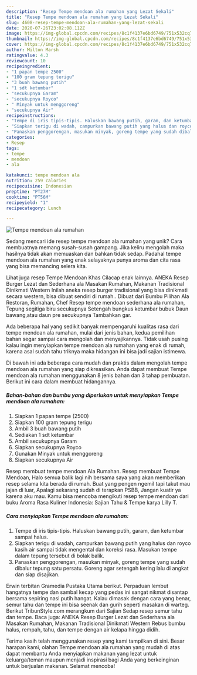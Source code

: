 ```yaml
---
description: "Resep Tempe mendoan ala rumahan yang Lezat Sekali"
title: "Resep Tempe mendoan ala rumahan yang Lezat Sekali"
slug: 4608-resep-tempe-mendoan-ala-rumahan-yang-lezat-sekali
date: 2020-07-26T23:02:08.112Z
image: https://img-global.cpcdn.com/recipes/8c1f4137e6bd6749/751x532cq70/tempe-mendoan-ala-rumahan-foto-resep-utama.jpg
thumbnail: https://img-global.cpcdn.com/recipes/8c1f4137e6bd6749/751x532cq70/tempe-mendoan-ala-rumahan-foto-resep-utama.jpg
cover: https://img-global.cpcdn.com/recipes/8c1f4137e6bd6749/751x532cq70/tempe-mendoan-ala-rumahan-foto-resep-utama.jpg
author: Milton Marsh
ratingvalue: 4.3
reviewcount: 10
recipeingredient:
- "1 papan tempe 2500"
- "100 gram tepung terigu"
- "3 buah bawang putih"
- "1 sdt ketumbar"
- "secukupnya Garam"
- "secukupnya Royco"
- " Minyak untuk menggoreng"
- "secukupnya Air"
recipeinstructions:
- "Tempe di iris tipis-tipis. Haluskan bawang putih, garam, dan ketumbar sampai halus."
- "Siapkan terigu di wadah, campurkan bawang putih yang halus dan royco kasih air sampai tidak mengental dan koreksi rasa. Masukan tempe dalam tepung tersebut di bolak balik."
- "Panaskan penggorengan, masukan minyak, goreng tempe yang sudah dibalur tepung satu persatu. Goreng agar setengah kering lalu di angkat dan siap disajikan."
categories:
- Resep
tags:
- tempe
- mendoan
- ala

katakunci: tempe mendoan ala 
nutrition: 259 calories
recipecuisine: Indonesian
preptime: "PT27M"
cooktime: "PT56M"
recipeyield: "1"
recipecategory: Lunch

---
```



![Tempe mendoan ala rumahan](https://img-global.cpcdn.com/recipes/8c1f4137e6bd6749/751x532cq70/tempe-mendoan-ala-rumahan-foto-resep-utama.jpg)

Sedang mencari ide resep tempe mendoan ala rumahan yang unik? Cara membuatnya memang susah-susah gampang. Jika keliru mengolah maka hasilnya tidak akan memuaskan dan bahkan tidak sedap. Padahal tempe mendoan ala rumahan yang enak selayaknya punya aroma dan cita rasa yang bisa memancing selera kita.

Lihat juga resep Tempe Mendoan Khas Cilacap enak lainnya. ANEKA Resep Burger Lezat dan Sederhana ala Masakan Rumahan, Makanan Tradisional Dinikmati Western Inilah aneka resep burger tradisional yang bisa dinikmati secara western, bisa dibuat sendiri di rumah.. Dibuat dari Bumbu Pilihan Ala Restoran, Rumahan, Chef Resep tempe mendoan sederhana ala rumahan, Tepung segitiga biru secukupnya Setengah bungkus ketumbar bubuk Daun bawang,atau daun pre secukupnya Tambahkan gar.

Ada beberapa hal yang sedikit banyak mempengaruhi kualitas rasa dari tempe mendoan ala rumahan, mulai dari jenis bahan, kedua pemilihan bahan segar sampai cara mengolah dan menyajikannya. Tidak usah pusing kalau ingin menyiapkan tempe mendoan ala rumahan yang enak di rumah, karena asal sudah tahu triknya maka hidangan ini bisa jadi sajian istimewa.


Di bawah ini ada beberapa cara mudah dan praktis dalam mengolah tempe mendoan ala rumahan yang siap dikreasikan. Anda dapat membuat Tempe mendoan ala rumahan menggunakan 8 jenis bahan dan 3 tahap pembuatan. Berikut ini cara dalam membuat hidangannya.

<!--inarticleads1-->

##### Bahan-bahan dan bumbu yang diperlukan untuk menyiapkan Tempe mendoan ala rumahan:

1. Siapkan 1 papan tempe (2500)
1. Siapkan 100 gram tepung terigu
1. Ambil 3 buah bawang putih
1. Sediakan 1 sdt ketumbar
1. Ambil secukupnya Garam
1. Siapkan secukupnya Royco
1. Gunakan  Minyak untuk menggoreng
1. Siapkan secukupnya Air


Resep membuat tempe mendoan Ala Rumahan. Resep membuat Tempe Mendoan, Halo semua balik lagi nih bersama saya yang akan memberikan resep selama kita berada di rumah. Buat yang pengen ngemil tapi takut mau jajan di luar, Apalagi sekarang sudah di terapkan PSBB, Jangan kuatir ya karena aku mau. Kamu bisa mencoba mengikuti resep tempe mendoan dari buku Aroma Rasa Kuliner Indonesia: Sajian Tahu &amp; Tempe karya Lilly T. 

<!--inarticleads2-->

##### Cara menyiapkan Tempe mendoan ala rumahan:

1. Tempe di iris tipis-tipis. Haluskan bawang putih, garam, dan ketumbar sampai halus.
1. Siapkan terigu di wadah, campurkan bawang putih yang halus dan royco kasih air sampai tidak mengental dan koreksi rasa. Masukan tempe dalam tepung tersebut di bolak balik.
1. Panaskan penggorengan, masukan minyak, goreng tempe yang sudah dibalur tepung satu persatu. Goreng agar setengah kering lalu di angkat dan siap disajikan.


Erwin terbitan Gramedia Pustaka Utama berikut. Perpaduan lembut hangatnya tempe dan sambal kecap yang pedas ini sangat nikmat disantap bersama sepiring nasi putih hangat. Kalau dimasak dengan cara yang benar, semur tahu dan tempe ini bisa seenak dan gurih seperti masakan di warteg. Berikut TribunStyle.com merangkum dari Sajian Sedap resep semur tahu dan tempe. Baca juga: ANEKA Resep Burger Lezat dan Sederhana ala Masakan Rumahan, Makanan Tradisional Dinikmati Western Rebus bumbu halus, rempah, tahu, dan tempe dengan air kelapa hingga didih. 

Terima kasih telah menggunakan resep yang kami tampilkan di sini. Besar harapan kami, olahan Tempe mendoan ala rumahan yang mudah di atas dapat membantu Anda menyiapkan makanan yang lezat untuk keluarga/teman maupun menjadi inspirasi bagi Anda yang berkeinginan untuk berjualan makanan. Selamat mencoba!
